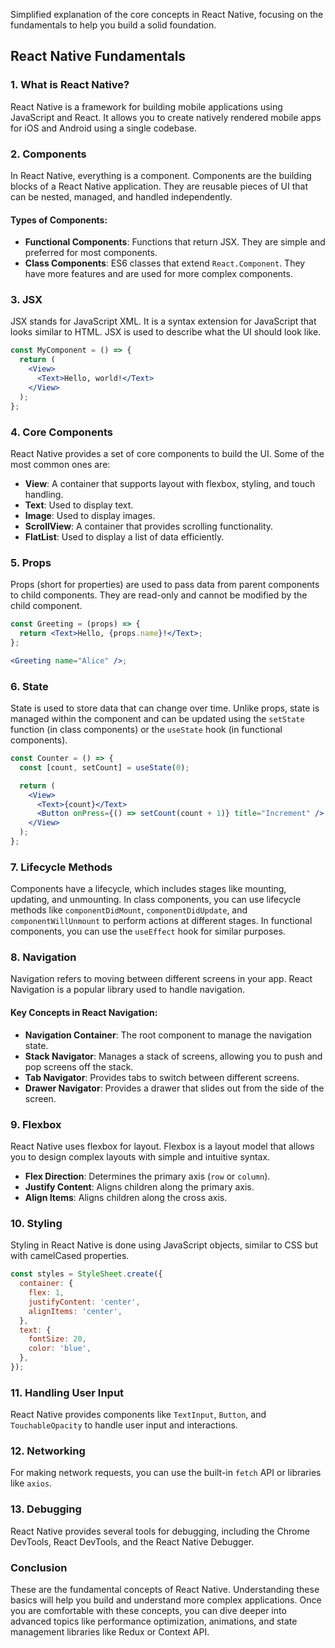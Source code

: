 Simplified explanation of the core concepts in React Native, focusing on the fundamentals to help you build a solid foundation.

## React Native Fundamentals

### 1. What is React Native?

React Native is a framework for building mobile applications using JavaScript and React. It allows you to create natively rendered mobile apps for iOS and Android using a single codebase.

### 2. Components

In React Native, everything is a component. Components are the building blocks of a React Native application. They are reusable pieces of UI that can be nested, managed, and handled independently.

#### Types of Components:

- **Functional Components**: Functions that return JSX. They are simple and preferred for most components.
- **Class Components**: ES6 classes that extend `React.Component`. They have more features and are used for more complex components.

### 3. JSX

JSX stands for JavaScript XML. It is a syntax extension for JavaScript that looks similar to HTML. JSX is used to describe what the UI should look like.

```jsx
const MyComponent = () => {
  return (
    <View>
      <Text>Hello, world!</Text>
    </View>
  );
};
```

### 4. Core Components

React Native provides a set of core components to build the UI. Some of the most common ones are:

- **View**: A container that supports layout with flexbox, styling, and touch handling.
- **Text**: Used to display text.
- **Image**: Used to display images.
- **ScrollView**: A container that provides scrolling functionality.
- **FlatList**: Used to display a list of data efficiently.

### 5. Props

Props (short for properties) are used to pass data from parent components to child components. They are read-only and cannot be modified by the child component.

```jsx
const Greeting = (props) => {
  return <Text>Hello, {props.name}!</Text>;
};

<Greeting name="Alice" />;
```

### 6. State

State is used to store data that can change over time. Unlike props, state is managed within the component and can be updated using the `setState` function (in class components) or the `useState` hook (in functional components).

```jsx
const Counter = () => {
  const [count, setCount] = useState(0);

  return (
    <View>
      <Text>{count}</Text>
      <Button onPress={() => setCount(count + 1)} title="Increment" />
    </View>
  );
};
```

### 7. Lifecycle Methods

Components have a lifecycle, which includes stages like mounting, updating, and unmounting. In class components, you can use lifecycle methods like `componentDidMount`, `componentDidUpdate`, and `componentWillUnmount` to perform actions at different stages. In functional components, you can use the `useEffect` hook for similar purposes.

### 8. Navigation

Navigation refers to moving between different screens in your app. React Navigation is a popular library used to handle navigation. 

#### Key Concepts in React Navigation:

- **Navigation Container**: The root component to manage the navigation state.
- **Stack Navigator**: Manages a stack of screens, allowing you to push and pop screens off the stack.
- **Tab Navigator**: Provides tabs to switch between different screens.
- **Drawer Navigator**: Provides a drawer that slides out from the side of the screen.

### 9. Flexbox

React Native uses flexbox for layout. Flexbox is a layout model that allows you to design complex layouts with simple and intuitive syntax.

- **Flex Direction**: Determines the primary axis (`row` or `column`).
- **Justify Content**: Aligns children along the primary axis.
- **Align Items**: Aligns children along the cross axis.

### 10. Styling

Styling in React Native is done using JavaScript objects, similar to CSS but with camelCased properties.

```jsx
const styles = StyleSheet.create({
  container: {
    flex: 1,
    justifyContent: 'center',
    alignItems: 'center',
  },
  text: {
    fontSize: 20,
    color: 'blue',
  },
});
```

### 11. Handling User Input

React Native provides components like `TextInput`, `Button`, and `TouchableOpacity` to handle user input and interactions.

### 12. Networking

For making network requests, you can use the built-in `fetch` API or libraries like `axios`.

### 13. Debugging

React Native provides several tools for debugging, including the Chrome DevTools, React DevTools, and the React Native Debugger.

### Conclusion

These are the fundamental concepts of React Native. Understanding these basics will help you build and understand more complex applications. Once you are comfortable with these concepts, you can dive deeper into advanced topics like performance optimization, animations, and state management libraries like Redux or Context API.